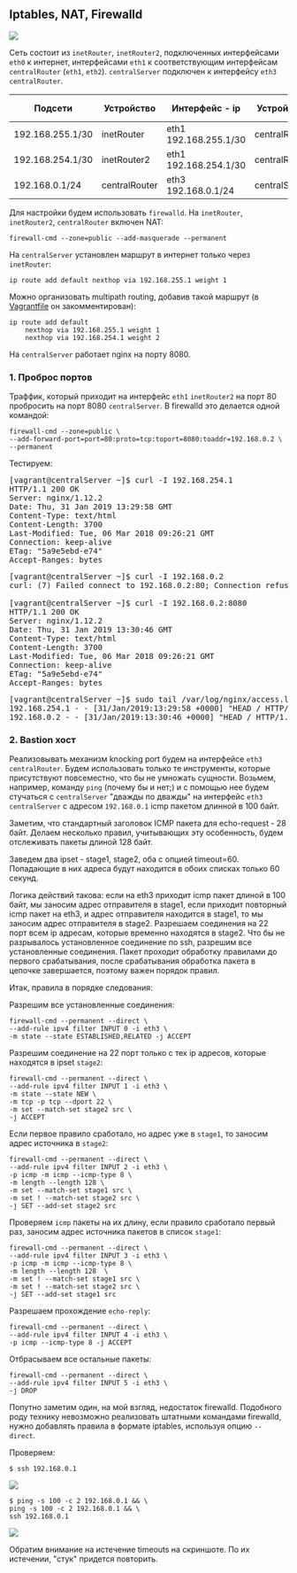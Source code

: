 ## Iptables, NAT, Firewalld

![](pic/pic01.png)

Сеть состоит из `inetRouter`, `inetRouter2`, подключенных интерфейсами `eth0` к интернет, интерфейсами `eth1` к соответствующим интерфейсам `centralRouter` (`eth1`, `eth2`). `centralServer` подключен к интерфейсу `eth3` `centralRouter`.

|Подсети|Устройство|Интерфейс - ip|Устройство|Интерфейс - ip|
|---|---|---|---|---|
|192.168.255.1/30|inetRouter|eth1 192.168.255.1/30|centralRouter|eth1 192.168.255.2|
|192.168.254.1/30|inetRouter2|eth1 192.168.254.1/30|centralRouter|eth2 192.168.254.2|
|192.168.0.1/24|centralRouter|eth3 192.168.0.1/24|centralServer|eth1 192.168.0.2/24|

Для настройки будем использовать `firewalld`. На `inetRouter`, `inetRouter2`,  `centralRouter` включен NAT:

```
firewall-cmd --zone=public --add-masquerade --permanent
```

На `centralServer` установлен маршрут в интернет только через `inetRouter`:

```
ip route add default nexthop via 192.168.255.1 weight 1
``` 

Можно организовать multipath routing, добавив такой маршрут (в [Vagrantfile](Vagrantfile) он закомментирован):

```
ip route add default
	nexthop via 192.168.255.1 weight 1
	nexthop via 192.168.254.1 weight 2
```

На `centralServer` работает nginx на порту 8080.

### 1. Проброс портов

Траффик, который приходит на интерфейс `eth1` `inetRouter2` на порт 80 пробросить на порт 8080 `centralServer`. В firewalld это делается одной командой:

```
firewall-cmd --zone=public \
--add-forward-port=port=80:proto=tcp:toport=8080:toaddr=192.168.0.2 \
--permanent
```

Тестируем:

<pre>
[vagrant@centralServer ~]$ curl -I 192.168.254.1
HTTP/1.1 200 OK
Server: nginx/1.12.2
Date: Thu, 31 Jan 2019 13:29:58 GMT
Content-Type: text/html
Content-Length: 3700
Last-Modified: Tue, 06 Mar 2018 09:26:21 GMT
Connection: keep-alive
ETag: "5a9e5ebd-e74"
Accept-Ranges: bytes
</pre>

<pre>
[vagrant@centralServer ~]$ curl -I 192.168.0.2
curl: (7) Failed connect to 192.168.0.2:80; Connection refused

[vagrant@centralServer ~]$ curl -I 192.168.0.2:8080
HTTP/1.1 200 OK
Server: nginx/1.12.2
Date: Thu, 31 Jan 2019 13:30:46 GMT
Content-Type: text/html
Content-Length: 3700
Last-Modified: Tue, 06 Mar 2018 09:26:21 GMT
Connection: keep-alive
ETag: "5a9e5ebd-e74"
Accept-Ranges: bytes
</pre>

<pre>
[vagrant@centralServer ~]$ sudo tail /var/log/nginx/access.log
192.168.254.1 - - [31/Jan/2019:13:29:58 +0000] "HEAD / HTTP/1.1" 200 0 "-" "curl/7.29.0" "-"
192.168.0.2 - - [31/Jan/2019:13:30:46 +0000] "HEAD / HTTP/1.1" 200 0 "-" "curl/7.29.0" "-"
</pre>


### 2. Bastion хост

Реализовывать механизм knocking port будем на интерфейсе `eth3` `centralRouter`. Будем использовать только те инструменты, которые присутствуют повсеместно, что бы не умножать сущности. Возьмем, например, команду `ping` (почему бы и нет;) и с помощью нее будем стучаться с `centralServer` "дважды по дважды" на интерфейс `eth3` `centralServer` с адресом `192.168.0.1` icmp пакетом длинной в 100 байт. 

Заметим, что стандартный заголовок ICMP пакета для echo-request - 28 байт. Делаем несколько правил, учитывающих эту особенность, будем отслеживать пакеты длиной 128 байт.

Заведем два ipset - stage1, stage2, оба с опцией timeout=60. Попадающие в них адреса будут находится в обоих списках только 60 секунд. 

Логика действий такова: если на eth3 приходит icmp пакет длиной в 100 байт, мы заносим адрес отправителя в stage1, если приходит повторный icmp пакет на eth3, и адрес отправителя находится в stage1, то мы заносим адрес отправителя в stage2. Разрешаем соединения на 22 порт всем ip адресам, которые временно находятся в stage2. Что бы не разрывалось установленное соединение по ssh, разрешим все установленные соединения. Пакет проходит обработку правилами до первого срабатывания, после срабатывания обработка пакета в цепочке завершается, поэтому важен порядок правил. 

Итак, правила в порядке следования:

Разрешим все установленные соединения:

```
firewall-cmd --permanent --direct \
--add-rule ipv4 filter INPUT 0 -i eth3 \
-m state --state ESTABLISHED,RELATED -j ACCEPT
```

Разрешим соединение на 22 порт только с тех ip адресов, которые находятся в ipset `stage2`:

```
firewall-cmd --permanent --direct \
--add-rule ipv4 filter INPUT 1 -i eth3 \
-m state --state NEW \
-m tcp -p tcp --dport 22 \
-m set --match-set stage2 src \
-j ACCEPT
```

Если первое правило сработало, но адрес уже в `stage1`, то заносим адрес источника в `stage2`:

```
firewall-cmd --permanent --direct \
--add-rule ipv4 filter INPUT 2 -i eth3 \
-p icmp -m icmp --icmp-type 8 \
-m length --length 128 \
-m set --match-set stage1 src \
-m set ! --match-set stage2 src \
-j SET --add-set stage2 src
```

Проверяем `icmp` пакеты на их длину, если правило сработало первый раз, заносим адрес источника пакетов в список `stage1`:

```
firewall-cmd --permanent --direct \
--add-rule ipv4 filter INPUT 3 -i eth3 \
-p icmp -m icmp --icmp-type 8 \
-m length --length 128  \
-m set ! --match-set stage1 src \
-m set ! --match-set stage2 src \
-j SET --add-set stage1 src
```

Разрешаем прохождение `echo-reply`:

```
firewall-cmd --permanent --direct \
--add-rule ipv4 filter INPUT 4 -i eth3 \
-p icmp --icmp-type 8 -j ACCEPT
```

Отбрасываем все остальные пакеты:

```
firewall-cmd --permanent --direct \
--add-rule ipv4 filter INPUT 5 -i eth3 \
-j DROP
```

Попутно заметим один, на мой взгляд, недостаток firewalld. Подобного роду технику невозможно реализовать штатными командами firewalld, нужно добавлять правила в формате iptables, используя опцию `--direct`.

Проверяем:

```
$ ssh 192.168.0.1
```

![](pic/pic02.png)

```
$ ping -s 100 -c 2 192.168.0.1 && \
ping -s 100 -c 2 192.168.0.1 && \
ssh 192.168.0.1
```
 
![](pic/pic03.png)

Обратим внимание на истечение timeouts на скриншоте. По их истечении, "стук" придется повторить.
